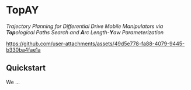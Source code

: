 # TopAY
_Trajectory Planning for Differential Drive Mobile Manipulators via **Top**ological Paths Search and **A**rc Length-**Y**aw Parameterization_


https://github.com/user-attachments/assets/49d5e778-fa88-4079-9445-b330ba4fae1a

## Quickstart
We ...
